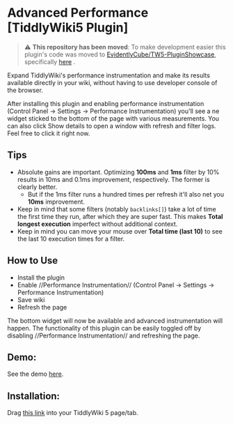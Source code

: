 # Advanced Performance [TiddlyWiki5 Plugin]

> :warning: **This repository has been moved**: To make development easier this plugin's code was moved to [EvidentlyCube/TW5-PluginShowcase](https://github.com/EvidentlyCube/TW5-PluginShowcase/tree/main), specifically [here](https://github.com/EvidentlyCube/TW5-PluginShowcase/tree/main/plugins/EvidentlyCube/TW5-AdvancedPerformance) .

Expand TiddlyWiki's performance instrumentation and make its results available directly in your wiki, without having to use developer console of the browser.

After installing this plugin and enabling performance instrumentation (Control Panel -> Settings -> Performance Instrumentation) you'll see a ne widget sticked to the bottom of the page with various measurements. You can also click Show details to open a window with refresh and filter logs. Feel free to click it right now.

## Tips

* Absolute gains are important. Optimizing **100ms** and **1ms** filter by 10% results in 10ms and 0.1ms improvement, respectively. The former is clearly better.
	* But if the 1ms filter runs a hundred times per refresh it'll also net you **10ms** improvement.
* Keep in mind that some filters (notably `backlinks[]`) take a lot of time the first time they run, after which they are super fast. This makes **Total longest execution** imperfect without additional context.
* Keep in mind you can move your mouse over **Total time (last 10)** to see the last 10 execution times for a filter.

## How to Use

* Install the plugin
* Enable //Performance Instrumentation// (Control Panel -> Settings -> Performance Instrumentation)
* Save wiki
* Refresh the page

The bottom widget will now be available and advanced instrumentation will happen. The functionality of this plugin can be easily toggled off by disabling //Performance Instrumentation// and refreshing the page.

## Demo:

See the demo [here](https://evidentlycube.github.io/TW5-PluginShowcase/#Advanced%20Performance).

## Installation:

Drag [this link](https://evidentlycube.github.io/TW5-PluginShowcase/#%24%3A%2Fplugins%2FEvidentlyCube%2FAdvancedPerformance) into your TiddlyWiki 5 page/tab.
